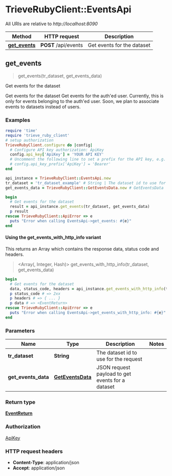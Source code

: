 # TrieveRubyClient::EventsApi

All URIs are relative to *http://localhost:8090*

| Method | HTTP request | Description |
| ------ | ------------ | ----------- |
| [**get_events**](EventsApi.md#get_events) | **POST** /api/events | Get events for the dataset |


## get_events

> <EventReturn> get_events(tr_dataset, get_events_data)

Get events for the dataset

Get events for the dataset  Get events for the auth'ed user. Currently, this is only for events belonging to the auth'ed user. Soon, we plan to associate events to datasets instead of users.

### Examples

```ruby
require 'time'
require 'trieve_ruby_client'
# setup authorization
TrieveRubyClient.configure do |config|
  # Configure API key authorization: ApiKey
  config.api_key['ApiKey'] = 'YOUR API KEY'
  # Uncomment the following line to set a prefix for the API key, e.g. 'Bearer' (defaults to nil)
  # config.api_key_prefix['ApiKey'] = 'Bearer'
end

api_instance = TrieveRubyClient::EventsApi.new
tr_dataset = 'tr_dataset_example' # String | The dataset id to use for the request
get_events_data = TrieveRubyClient::GetEventsData.new # GetEventsData | JSON request payload to get events for a dataset

begin
  # Get events for the dataset
  result = api_instance.get_events(tr_dataset, get_events_data)
  p result
rescue TrieveRubyClient::ApiError => e
  puts "Error when calling EventsApi->get_events: #{e}"
end
```

#### Using the get_events_with_http_info variant

This returns an Array which contains the response data, status code and headers.

> <Array(<EventReturn>, Integer, Hash)> get_events_with_http_info(tr_dataset, get_events_data)

```ruby
begin
  # Get events for the dataset
  data, status_code, headers = api_instance.get_events_with_http_info(tr_dataset, get_events_data)
  p status_code # => 2xx
  p headers # => { ... }
  p data # => <EventReturn>
rescue TrieveRubyClient::ApiError => e
  puts "Error when calling EventsApi->get_events_with_http_info: #{e}"
end
```

### Parameters

| Name | Type | Description | Notes |
| ---- | ---- | ----------- | ----- |
| **tr_dataset** | **String** | The dataset id to use for the request |  |
| **get_events_data** | [**GetEventsData**](GetEventsData.md) | JSON request payload to get events for a dataset |  |

### Return type

[**EventReturn**](EventReturn.md)

### Authorization

[ApiKey](../README.md#ApiKey)

### HTTP request headers

- **Content-Type**: application/json
- **Accept**: application/json

